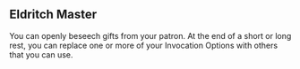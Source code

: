 ## Eldritch Master
You can openly beseech gifts from your patron.
At the end of a short or long rest, you can replace one or more of your Invocation Options with others that you can use.

<!--
honestly, this is a placeholder ability until something better is found.
-->
